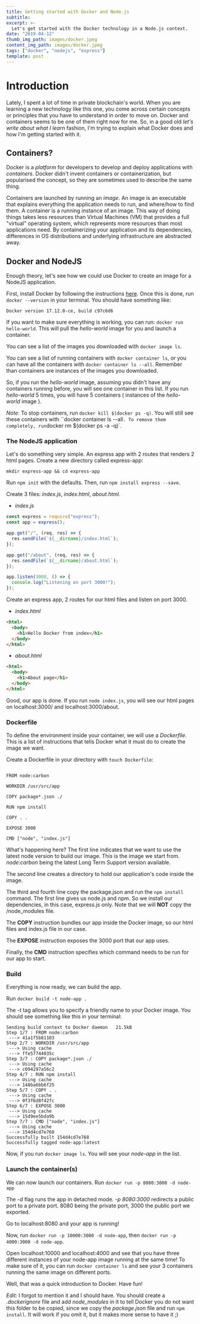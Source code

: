 ```yaml
---
title: Getting started with Docker and Node.js
subtitle:
excerpt: >-
  Let's get started with the Docker technology in a Node.js context.
date: "2019-04-12"
thumb_img_path: images/docker.jpeg
content_img_path: images/docker.jpeg
tags: ["docker", "nodejs", "express"]
template: post
---
```


# Introduction

Lately, I spent a lot of time in private blockchain's world. When you are learning a new technology like this one, you come across certain concepts or principles that you have to understand in order to move on. Docker and containers seems to be one of them right now for me. So, in a good old _let's write about what I learn_ fashion, I'm trying to explain what Docker does and how I'm getting started with it.

## Containers?

Docker is a _platform_ for developers to develop and deploy applications with _containers_. Docker didn't invent containers or containerization, but popularised the concept, so they are sometimes used to describe the same thing.

Containers are launched by running an _image_. An image is an executable that explains everything the application needs to run, and where/how to find them. A container is a running instance of an image. This way of doing things takes less resources than Virtual Machines (VM) that provides a full "virtual" operating system, which represents more resources than most applications need. By containerizing your application and its dependencies, differences in OS distributions and underlying infrastructure are abstracted away.

## Docker and NodeJS

Enough theory, let's see how we could use Docker to create an image for a NodeJS application.

First, install Docker by following the instructions <a href='https://docs.docker.com/install/'>here</a>. Once this is done, run `docker --version` in your terminal. You should have something like:

`Docker version 17.12.0-ce, build c97c6d6`

If you want to make sure everything is working, you can run: `docker run hello-world`. This will pull the _hello-world_ image for you and launch a container.

You can see a list of the images you downloaded with `docker image ls`.

You can see a list of running containers with `docker container ls`, or you can have all the containers with `docker container ls --all`. Remember than containers are instances of the images you downloaded.

So, if you run the _hello-world_ image, assuming you didn't have any containers running before, you will see one container in this list. If you run _hello-world_ 5 times, you will have 5 containers ( instances of the _hello-world_ image ).

_Note_: To stop containers, run `docker kill $(docker ps -q)`. You will still see these containers with ``docker container ls --all`. To remove them completely, run`docker rm \$(docker ps -a -q)`.

### The NodeJS application

Let's do something very simple. An express app with 2 routes that renders 2 html pages. Create a new directory called express-app:

`mkdir express-app && cd express-app`

Run `npm init` with the defaults. Then, run `npm install express --save`.

Create 3 files: _index.js_, _index.html_, _about.html_.

- _index.js_

```javascript
const express = require("express");
const app = express();

app.get("/", (req, res) => {
  res.sendFile(`${__dirname}/index.html`);
});

app.get("/about", (req, res) => {
  res.sendFile(`${__dirname}/about.html`);
});

app.listen(3000, () => {
  console.log("Listening on port 3000!");
});
```

Create an express app, 2 routes for our html files and listen on port 3000.

- _index.html_

```html
<html>
  <body>
    <h1>Hello Docker from index</h1>
  </body>
</html>
```

- _about.html_

```html
<html>
  <body>
    <h1>About page</h1>
  </body>
</html>
```

Good, our app is done. If you run `node index.js`, you will see our html pages on localhost:3000/ and localhost:3000/about.

### Dockerfile

To define the environment inside your container, we will use a _Dockerfile_. This is a list of instructions that tells Docker what it must do to create the image we want.

Create a Dockerfile in your directory with `touch Dockerfile`:

```

FROM node:carbon

WORKDIR /usr/src/app

COPY package*.json ./

RUN npm install

COPY . .

EXPOSE 3000

CMD ["node", "index.js"]

```

What's happening here? The first line indicates that we want to use the latest node version to build our image. This is the image we start from. _node:carbon_ being the latest Long Term Support version available.

The second line creates a directory to hold our application's code inside the image.

The third and fourth line copy the package.json and run the `npm install` command. The first line gives us node.js and npm. So we install our dependencies, in this case, express.js only. Note that we will **NOT** copy the /node_modules file.

The **COPY** instruction bundles our app inside the Docker image, so our html files and index.js file in our case.

The **EXPOSE** instruction exposes the 3000 port that our app uses.

Finally, the **CMD** instruction specifies which command needs to be run for our app to start.

### Build

Everything is now ready, we can build the app.

Run `docker build -t node-app .`

The _-t_ tag allows you to specify a friendly name to your Docker image. You should see something like this in your terminal:

```
Sending build context to Docker daemon   21.5kB
Step 1/7 : FROM node:carbon
 ---> 41a1f5b81103
Step 2/7 : WORKDIR /usr/src/app
 ---> Using cache
 ---> ffe57744035c
Step 3/7 : COPY package*.json ./
 ---> Using cache
 ---> c094297a56c2
Step 4/7 : RUN npm install
 ---> Using cache
 ---> 148ba6bb6f25
Step 5/7 : COPY . .
 ---> Using cache
 ---> 0f3f6d8f42fc
Step 6/7 : EXPOSE 3000
 ---> Using cache
 ---> 15d9ee5bda9b
Step 7/7 : CMD ["node", "index.js"]
 ---> Using cache
 ---> 154d4cd7e768
Successfully built 154d4cd7e768
Successfully tagged node-app:latest

```

Now, if you run `docker image ls`. You will see your _node-app_ in the list.

### Launch the container(s)

We can now launch our containers. Run `docker run -p 8080:3000 -d node-app`

The _-d_ flag runs the app in detached mode. _-p 8080:3000_ redirects a public port to a private port. 8080 being the private port, 3000 the public port we exported.

Go to localhost:8080 and your app is running!

Now, run `docker run -p 10000:3000 -d node-app`, then `docker run -p 4000:3000 -d node-app`.

Open localhost:10000 and localhost:4000 and see that you have three different instances of your node-app image running at the same time! To make sure of it, you can run `docker container ls` and see your 3 containers running the same image on different ports.

Well, that was a quick introduction to Docker. Have fun!

_Edit:_ I forgot to mention it and I should have. You should create a _.dockerignore_ file and add _node_modules_ in it to tell Docker you do not want this folder to be copied, since we copy the _package.json_ file and run `npm install`. It will work if you omit it, but it makes more sense to have it ;)
